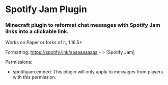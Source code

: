 # Spotify Jam Plugin

### Minecraft plugin to reformat chat messages with Spotify Jam links into a clickable link.

Works on Paper or forks of it, 1.16.5+

Formatting: https://spotify.link/aaaaaaaaaaa - > [Spotify Jam]

Permissions:
  - spotifyjam.embed: This plugin will only apply to messages from players with this permission.